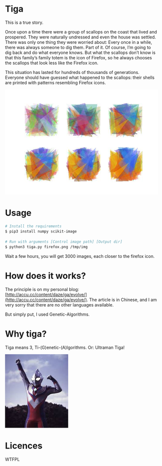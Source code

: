 # Tiga

This is a true story.

Once upon a time there were a group of scallops on the coast that lived and prospered. They were naturally undressed and even the house was settled. There was only one thing they were worried about: Every once in a while, there was always someone to dig them. Part of it. Of course, I’m going to dig back and do what everyone knows. But what the scallops don’t know is that this family’s family totem is the icon of Firefox, so he always chooses the scallops that look less like the Firefox icon.

This situation has lasted for hundreds of thousands of generations. Everyone should have guessed what happened to the scallops: their shells are printed with patterns resembling Firefox icons.

![img](./docs/sample.png)

# Usage

```sh
# Install the requirements
$ pip3 install numpy scikit-image

# Run with arguments [Control image path] [Output dir]
$ python3 tiga.py firefox.png /tmp/img
```

Wait a few hours, you will get 3000 images, each closer to the firefox icon.

# How does it works?

The principle is on my personal blog: [http://accu.cc/content/daze/ga/evolve/](http://accu.cc/content/daze/ga/evolve/). The article is in Chinese, and I am very sorry that there are no other languages available.

But simply put, I used Genetic-Algorithms.

# Why tiga?

Tiga means 3, Ti-(G)enetic-(A)lgorithms. Or: Ultraman Tiga!

![img](./docs/tiga.jpg)

# Licences

WTFPL
